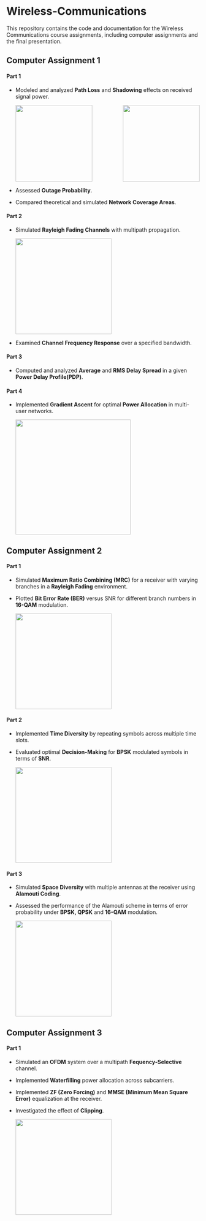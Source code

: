 # Wireless-Communications
This repository contains the code and documentation for the Wireless Communications course assignments, including computer assignments and the final presentation.

## Computer Assignment 1
#### Part 1 
- Modeled and analyzed **Path Loss** and **Shadowing** effects on received signal power. 
  
  <div style="display: flex; justify-content: space-between;">
    <img src="https://github.com/user-attachments/assets/5896f6c8-b802-44c1-a38b-c945dc9a6b39" height="200">
    <img src="https://github.com/user-attachments/assets/8a64ca88-2d63-4d83-8c86-c59d330b8507" height="200">
  </div>
- Assessed **Outage Probability**. 
- Compared theoretical and simulated **Network Coverage Areas**.

#### Part 2

- Simulated **Rayleigh Fading Channels** with multipath propagation. 
  
  <img src="https://github.com/user-attachments/assets/8fe62940-ac01-439e-8fef-56715ebb940b" height="250">
  
- Examined **Channel Frequency Response** over a specified bandwidth.

#### Part 3 
- Computed and analyzed **Average** and **RMS Delay Spread** in a given **Power Delay Profile(PDP)**.

#### Part 4 
- Implemented **Gradient Ascent** for optimal **Power Allocation** in multi-user networks.
  
  <img src="https://github.com/user-attachments/assets/87254ccc-3ef4-4836-a53e-b18c8b437350" height="300">

## Computer Assignment 2

#### Part 1
- Simulated **Maximum Ratio Combining (MRC)** for a receiver with varying branches in a **Rayleigh Fading** environment.
- Plotted **Bit Error Rate (BER)** versus SNR for different branch numbers in **16-QAM** modulation.
  
  <img src="https://github.com/user-attachments/assets/c19e1f7c-e804-4597-8ff6-20a7283dbb4a" height="250">


#### Part 2
- Implemented **Time Diversity** by repeating symbols across multiple time slots.
- Evaluated optimal **Decision-Making** for **BPSK** modulated symbols in terms of **SNR**.
  
  <img src="https://github.com/user-attachments/assets/93fd4f2e-c1bf-496f-8f5d-3f49db553e57" height="250">


#### Part 3
- Simulated **Space Diversity** with multiple antennas at the receiver using **Alamouti Coding**.
- Assessed the performance of the Alamouti scheme in terms of error probability under **BPSK, QPSK** and **16-QAM** modulation.
  
  <img src="https://github.com/user-attachments/assets/73b49f08-ea51-4765-a45b-2bc1f8365aef" height="250">


## Computer Assignment 3

#### Part 1
- Simulated an **OFDM** system over a multipath **Fequency-Selective** channel.
- Implemented **Waterfilling** power allocation across subcarriers.
- Implemented **ZF (Zero Forcing)** and **MMSE (Minimum Mean Square Error)** equalization at the receiver.
- Investigated the effect of **Clipping**.
  
  <img src="https://github.com/user-attachments/assets/541f4606-91e6-462d-8a95-ff3903ae0e4f" height="250">


